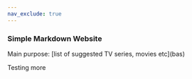 ```yaml
---
nav_exclude: true
---
```


### Simple Markdown Website

Main purpose:  [list of suggested TV series, movies etc](bas\)

Testing more

